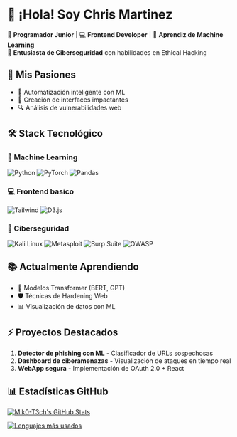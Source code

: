 # 👋 ¡Hola! Soy Chris Martinez

🚀 **Programador Junior** | 💻 **Frontend Developer** | 🧠 **Aprendiz de Machine Learning**  
🔐 **Entusiasta de Ciberseguridad** con habilidades en Ethical Hacking

## 🌟 Mis Pasiones
- 🤖 Automatización inteligente con ML
- 🎨 Creación de interfaces impactantes
- 🔍 Análisis de vulnerabilidades web

## 🛠️ Stack Tecnológico

### 🤖 Machine Learning
![Python](https://img.shields.io/badge/-Python-3776AB?style=flat-square&logo=python&logoColor=white)
![PyTorch](https://img.shields.io/badge/-PyTorch-EE4C2C?style=flat-square&logo=pytorch&logoColor=white)
![Pandas](https://img.shields.io/badge/-Pandas-150458?style=flat-square&logo=pandas&logoColor=white)

### 💻 Frontend basico

![Tailwind](https://img.shields.io/badge/-Tailwind_CSS-06B6D4?style=flat-square&logo=tailwind-css&logoColor=white)
![D3.js](https://img.shields.io/badge/-D3.js-F9A03C?style=flat-square&logo=d3.js&logoColor=white)

### 🔐 Ciberseguridad
![Kali Linux](https://img.shields.io/badge/-Kali_Linux-557C94?style=flat-square&logo=kali-linux&logoColor=white)
![Metasploit](https://img.shields.io/badge/-Metasploit-ED1C24?style=flat-square)
![Burp Suite](https://img.shields.io/badge/-Burp_Suite-000000?style=flat-square)
![OWASP](https://img.shields.io/badge/-OWASP-000000?style=flat-square&logo=owasp&logoColor=white)

## 📚 Actualmente Aprendiendo
- 🧠 Modelos Transformer (BERT, GPT)
- 🛡️ Técnicas de Hardening Web
- 📊 Visualización de datos con ML

## ⚡ Proyectos Destacados
1. **Detector de phishing con ML** - Clasificador de URLs sospechosas
2. **Dashboard de ciberamenazas** - Visualización de ataques en tiempo real
3. **WebApp segura** - Implementación de OAuth 2.0 + React

## 📊 Estadísticas GitHub

[![Mik0-T3ch's GitHub Stats](https://github-readme-stats.vercel.app/api?username=Mik0-T3ch&show_icons=true&theme=dark&hide_border=true&bg_color=000000&title_color=00ffff&icon_color=00ff00&text_color=ffffff&hide=issues)](https://github.com/Mik0-T3ch)

[![Lenguajes más usados](https://github-readme-stats.vercel.app/api/top-langs/?username=Mik0-T3ch&layout=compact&theme=dark&hide_border=true&bg_color=000000&title_color=00ffff&text_color=ffffff&langs_count=8)](https://github.com/Mik0-T3ch)
